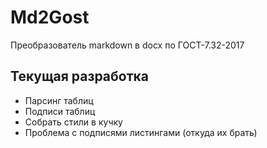 # Md2Gost
Преобразователь markdown в docx по ГОСТ-7.32-2017

## Текущая разработка

* Парсинг таблиц
* Подписи таблиц
* Собрать стили в кучку
* Проблема с подписями листингами (откуда их брать)
